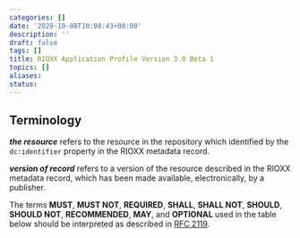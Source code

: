 ```yaml
---
categories: []
date: '2020-10-08T10:00:43+00:00'
description: ''
draft: false
tags: []
title: RIOXX Application Profile Version 3.0 Beta 1
topics: []
aliases:
status: 
---
```


## Terminology

***the resource*** refers to the resource in the repository which identified by the `dc:identifier` property in the RIOXX metadata record.

***version of record*** refers to a version of the resource described in the RIOXX metadata record, which has been made available, electronically, by a publisher.

The terms **MUST**, **MUST NOT**, **REQUIRED**, **SHALL**, **SHALL NOT**, **SHOULD**, **SHOULD NOT**, **RECOMMENDED**, **MAY**, and **OPTIONAL** used in the table below should be interpreted as described in [RFC 2119](http://www.ietf.org/rfc/rfc2119.txt).
